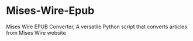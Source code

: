# Mises-Wire-Epub
Mises Wire EPUB Converter, A versatile Python script that converts articles from Mises Wire website
